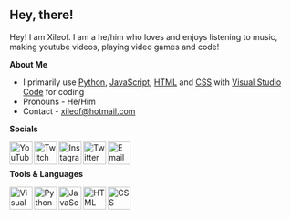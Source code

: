 ## **Hey, there!** 

Hey! I am Xileof. I am a he/him who loves and enjoys listening to music, making youtube videos, playing video games and code!

**About Me**

- I primarily use [Python][PythonWebsite], [JavaScript][JSWebsite], [HTML][HTMLWebsite] and [CSS][CSSWebsite] with [Visual Studio Code][VisualStudioCodeWebsite] for coding
- Pronouns - He/Him
- Contact - xileof@hotmail.com


**Socials**

[<image align="left" alt="YouTube" width="40px" src=https://user-images.githubusercontent.com/84028608/119254788-0c0a0e80-bbc1-11eb-8e9f-cfa0dd979122.png />][YouTube]
[<image align="left" alt="Twitch" width="40px" src=https://user-images.githubusercontent.com/84028608/119254814-38be2600-bbc1-11eb-99ff-4007be814e3b.png />][Twitch]
[<image align="left" alt="Instagram" width="40px" src=https://user-images.githubusercontent.com/84028608/119254835-4ffd1380-bbc1-11eb-8d8d-d20a8eaeaa16.png />][Instagram]
[<image align="left" alt="Twitter" width="40px" src=https://user-images.githubusercontent.com/84028608/119254901-8dfa3780-bbc1-11eb-9e25-dea6a85b62f8.png />][Twitter]
[<image align="left" alt="Email" width="40px" src=https://user-images.githubusercontent.com/84028608/119338292-7e99ed80-bc98-11eb-8d9c-93f1e2dcc74e.png />][Email]

<br />
<br />

**Tools & Languages**

[<image align="left" alt="Visual Studio Code" width="40px" src="https://user-images.githubusercontent.com/84028608/119250816-5b454480-bbab-11eb-92ce-755e4d9b595c.png" />][VisualStudioCodeWebsite]
[<image align="left" alt="Python" width="40px" src="https://user-images.githubusercontent.com/84028608/119250888-d0b11500-bbab-11eb-8f79-a754bea10da4.png" />][PythonWebsite]
[<image align="left" alt="JavaScript" width="40px" src=https://user-images.githubusercontent.com/84028608/119251024-ce9b8600-bbac-11eb-9789-e8581bb46cd5.png />][JSWebsite]
[<image align="left" alt="HTML" width="40px" src="https://user-images.githubusercontent.com/86468309/123501965-53b50780-d651-11eb-9994-59468245a2f5.png"/>][HTMLWebsite]
[<image align="left" alt="CSS" width="40px" src="https://user-images.githubusercontent.com/86468309/123502057-038a7500-d652-11eb-81b8-ee1d17cd6550.png"/>][CSSWebsite]

<br />
<br />

[VisualStudioCodeWebsite]: https://visualstudio.microsoft.com/
[PythonWebsite]: https://python.org/
[Node.jsWebsite]: https://nodejs.org/
[JavaWebsite]: https://java.com/
[JSWebsite]: https://javascript.com/
[HTMLWebsite]: https://html.spec.whatwg.org/
[CSSWebsite]: https://www.w3.org/Style/CSS/


<br />
<br />

[YouTube]: https://www.youtube.com/channel/UCtP1EPZmW3YVFpnCuTadyxA?sub_confirmation=1
[Twitch]: https://www.twitch.tv/Xileof
[Instagram]: https://www.instagram.com/Xileof/
[Twitter]: https://twitter.com/Xileof
[Email]: mailto:xileof@hotmail.com
